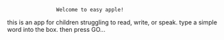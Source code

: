                     Welcome to easy apple!
this is an app for children struggling to read, write, or speak.
type a simple word into the box. then press GO...